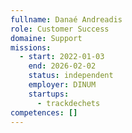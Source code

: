 ```yaml
---
fullname: Danaé Andreadis
role: Customer Success
domaine: Support
missions:
  - start: 2022-01-03
    end: 2026-02-02
    status: independent
    employer: DINUM
    startups:
      - trackdechets
competences: []
---
```

